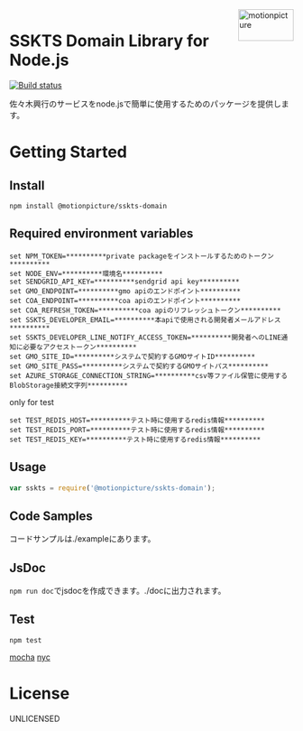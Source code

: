 <img src="https://motionpicture.jp/images/common/logo_01.svg" alt="motionpicture" title="motionpicture" align="right" height="56" width="98"/>

# SSKTS Domain Library for Node.js

[![Build status](https://circleci.com/gh/ilovegadd/sskts-domain.png?style=shield&circletoken=26025d5a2df8ffd61173c72bbc1257fc6a2ad66d)](https://circleci.com/gh/ilovegadd/sskts-domain)

佐々木興行のサービスをnode.jsで簡単に使用するためのパッケージを提供します。

# Getting Started

## Install

```shell
npm install @motionpicture/sskts-domain
```

## Required environment variables
```shell
set NPM_TOKEN=**********private packageをインストールするためのトークン**********
set NODE_ENV=**********環境名**********
set SENDGRID_API_KEY=**********sendgrid api key**********
set GMO_ENDPOINT=**********gmo apiのエンドポイント**********
set COA_ENDPOINT=**********coa apiのエンドポイント**********
set COA_REFRESH_TOKEN=**********coa apiのリフレッシュトークン**********
set SSKTS_DEVELOPER_EMAIL=**********本apiで使用される開発者メールアドレス**********
set SSKTS_DEVELOPER_LINE_NOTIFY_ACCESS_TOKEN=**********開発者へのLINE通知に必要なアクセストークン**********
set GMO_SITE_ID=**********システムで契約するGMOサイトID**********
set GMO_SITE_PASS=**********システムで契約するGMOサイトパス**********
set AZURE_STORAGE_CONNECTION_STRING=**********csv等ファイル保管に使用するBlobStorage接続文字列**********
```

only for test  
```shell
set TEST_REDIS_HOST=**********テスト時に使用するredis情報**********
set TEST_REDIS_PORT=**********テスト時に使用するredis情報**********
set TEST_REDIS_KEY=**********テスト時に使用するredis情報**********
```

## Usage

```Javascript
var sskts = require('@motionpicture/sskts-domain');
```


## Code Samples

コードサンプルは./exampleにあります。

## JsDoc

`npm run doc`でjsdocを作成できます。./docに出力されます。

## Test

`npm test`

[mocha](https://mochajs.org/)
[nyc](https://www.npmjs.com/package/nyc)


# License
UNLICENSED
